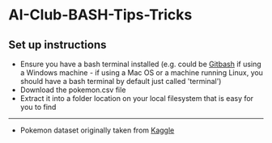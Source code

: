 # AI-Club-BASH-Tips-Tricks

## Set up instructions
 
 - Ensure you have a bash terminal installed (e.g. could be [Gitbash](https://gitforwindows.org/) if using a Windows machine - if using a Mac OS or a machine running Linux, you should have a bash terminal by default just called 'terminal')
 - Download the pokemon.csv file
 - Extract it into a folder location on your local filesystem that is easy for you to find


--------------------
- Pokemon dataset originally taken from [Kaggle](https://www.kaggle.com/rounakbanik/pokemon)
